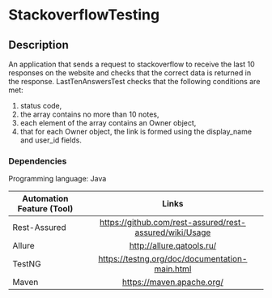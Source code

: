 # StackoverflowTesting
## Description
An application that sends a request to stackoverflow to receive the last 10 responses on the website
and checks that the correct data is returned in the response.
LastTenAnswersTest checks that the following conditions are met:
1) status code,
2) the array contains no more than 10 notes,
3) each element of the array contains an Owner object,
4) that for each Owner object, the link is formed using the display_name and user_id fields.
### Dependencies
Programming language: Java

| Automation Feature (Tool) |                             Links                              |
|---------------------------|:--------------------------------------------------------------:|
| Rest-Assured              |    https://github.com/rest-assured/rest-assured/wiki/Usage     |
| Allure                    |                   http://allure.qatools.ru/                    |
| TestNG                    |         https://testng.org/doc/documentation-main.html         |
| Maven                     |                   https://maven.apache.org/                    |
